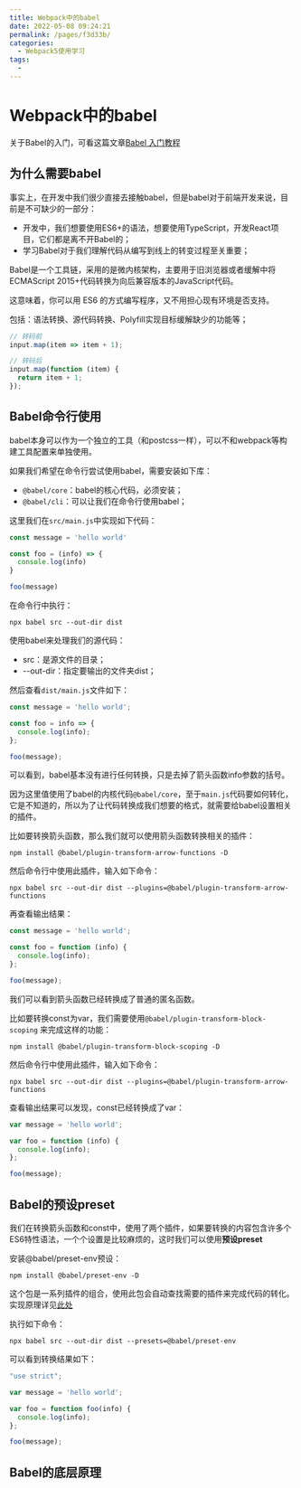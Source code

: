 ```yaml
---
title: Webpack中的babel
date: 2022-05-08 09:24:21
permalink: /pages/f3d33b/
categories:
  - Webpack5使用学习
tags:
  - 
---
```

# Webpack中的babel

关于Babel的入门，可看这篇文章[Babel 入门教程](https://www.ruanyifeng.com/blog/2016/01/babel.html)

## 为什么需要babel

事实上，在开发中我们很少直接去接触babel，但是babel对于前端开发来说，目前是不可缺少的一部分：

* 开发中，我们想要使用ES6+的语法，想要使用TypeScript，开发React项目，它们都是离不开Babel的；
* 学习Babel对于我们理解代码从编写到线上的转变过程至关重要；

Babel是一个工具链，采用的是微内核架构，主要用于旧浏览器或者缓解中将ECMAScript 2015+代码转换为向后兼容版本的JavaScript代码。

这意味着，你可以用 ES6 的方式编写程序，又不用担心现有环境是否支持。

包括：语法转换、源代码转换、Polyfill实现目标缓解缺少的功能等；

```js
// 转码前
input.map(item => item + 1);

// 转码后
input.map(function (item) {
  return item + 1;
});
```

## Babel命令行使用

babel本身可以作为一个独立的工具（和postcss一样），可以不和webpack等构建工具配置来单独使用。

如果我们希望在命令行尝试使用babel，需要安装如下库：

* `@babel/core`：babel的核心代码，必须安装；
* `@babel/cli`：可以让我们在命令行使用babel；

这里我们在`src/main.js`中实现如下代码：

```js
const message = 'hello world'

const foo = (info) => {
  console.log(info)
}

foo(message)
```

在命令行中执行：

```shell
npx babel src --out-dir dist
```

使用babel来处理我们的源代码：

* src：是源文件的目录；
* --out-dir：指定要输出的文件夹dist；

然后查看`dist/main.js`文件如下：

```js
const message = 'hello world';

const foo = info => {
  console.log(info);
};

foo(message);
```

可以看到，babel基本没有进行任何转换，只是去掉了箭头函数info参数的括号。

因为这里值使用了babel的内核代码`@babel/core`，至于`main.js`代码要如何转化，它是不知道的，所以为了让代码转换成我们想要的格式，就需要给babel设置相关的插件。

比如要转换箭头函数，那么我们就可以使用箭头函数转换相关的插件：

```shell
npm install @babel/plugin-transform-arrow-functions -D
```

然后命令行中使用此插件，输入如下命令：

```shell
npx babel src --out-dir dist --plugins=@babel/plugin-transform-arrow-functions
```

再查看输出结果：

```js
const message = 'hello world';

const foo = function (info) {
  console.log(info);
};

foo(message);
```

我们可以看到箭头函数已经转换成了普通的匿名函数。

比如要转换const为var，我们需要使用`@babel/plugin-transform-block-scoping` 来完成这样的功能：

```shell
npm install @babel/plugin-transform-block-scoping -D
```

然后命令行中使用此插件，输入如下命令：

```shell
npx babel src --out-dir dist --plugins=@babel/plugin-transform-arrow-functions
```

查看输出结果可以发现，const已经转换成了var：

```js
var message = 'hello world';

var foo = function (info) {
  console.log(info);
};

foo(message);
```

## Babel的预设preset

我们在转换箭头函数和const中，使用了两个插件，如果要转换的内容包含许多个ES6特性语法，一个个设置是比较麻烦的，这时我们可以使用**预设preset**

安装@babel/preset-env预设：

```shell
npm install @babel/preset-env -D
```

这个包是一系列插件的组合，使用此包会自动查找需要的插件来完成代码的转化。实现原理详见[此处]()

执行如下命令：

```shell
npx babel src --out-dir dist --presets=@babel/preset-env
```

可以看到转换结果如下：

```js
"use strict";

var message = 'hello world';

var foo = function foo(info) {
  console.log(info);
};

foo(message);
```

## Babel的底层原理





